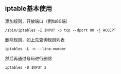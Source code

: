 ## iptable基本使用

添加规则，开放端口（例如80端）

``` base
/sbin/iptables -I INPUT -p tcp --dport 80 -j ACCEPT
```

删除规则，如上先查询规则列表

``` base
iptables -L -n --line-number
```

然后再通过号码进行删除

``` base
iptables -D INPUT 2
```